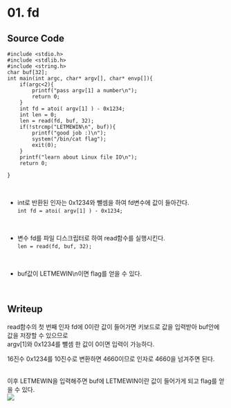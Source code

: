 # 01. fd

## Source Code
```
#include <stdio.h>
#include <stdlib.h>
#include <string.h>
char buf[32];
int main(int argc, char* argv[], char* envp[]){
	if(argc<2){
		printf("pass argv[1] a number\n");
		return 0;
	}
	int fd = atoi( argv[1] ) - 0x1234;
	int len = 0;
	len = read(fd, buf, 32);
	if(!strcmp("LETMEWIN\n", buf)){
		printf("good job :)\n");
		system("/bin/cat flag");
		exit(0);
	}
	printf("learn about Linux file IO\n");
	return 0;

}
```   
<br/>   

* int로 반환된 인자는 0x1234와 뺄셈을 하여 fd변수에 값이 들아간다.   
```int fd = atoi( argv[1] ) - 0x1234;```   
<br/>   


* 변수 fd를 파일 디스크립터로 하여 read함수를 실행시킨다.   
```len = read(fd, buf, 32);```   
<br/>   

* buf값이 LETMEWIN\n이면 flag를 얻을 수 있다.   
<br/>    



## Writeup
read함수의 첫 번째 인자 fd에 0이란 값이 들어가면 키보드로 값을 입력받아 buf안에 값을 저장할 수 있으므로   
argv[1]와 0x1234를 뺄셈 한 값이 0이면 입력이 가능하다.   


16진수 0x1234를 10진수로 변환하면 4660이므로 인자로 4660을 넘겨주면 된다.   
</br>   


이후 LETMEWIN을 입력해주면 buf에 LETMEWIN이란 값이 들어가게 되고 flag를 얻을 수 있다.   
![](1.PNG)



